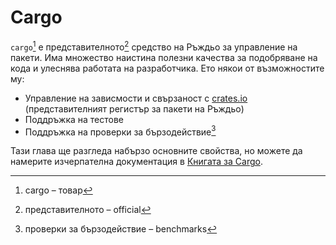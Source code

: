# Cargo

`cargo`[^cargo] е представителното[^official] средство на Ръждьо за управление на пакети.
Има множество наистина полезни качества за подобряване на кода и улеснява
работата на разработчика. Ето някои от възможностите му:

- Управление на зависмости и свързаност с [crates.io](https://crates.io)
  (представителният регистър за пакети на Ръждьо)
- Поддръжка на тестове
- Поддръжка на проверки за бързодействие[^benchmarks]

Тази глава ще разгледа набързо основните свойства, но можете да намерите
изчерпателна документация в [Книгата за
Cargo](https://doc.rust-lang.org/cargo/).

[^cargo]: cargo – товар

[^official]: представителното – official

[^benchmarks]: проверки за бързодействие – benchmarks
